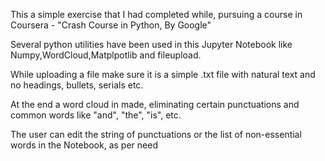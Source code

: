 This a simple exercise that I had completed while, pursuing a course in Coursera - "Crash Course in Python, By Google"

Several python utilities have been used in this Jupyter Notebook like Numpy,WordCloud,Matplpotlib and fileupload.

While uploading a file make sure it is a simple .txt file with natural text and no headings, bullets, serials etc.

At the end a word cloud in made, eliminating certain punctuations and common words like "and", "the", "is", etc.

The user can edit the string of punctuations or the list of non-essential words in the Notebook, as per need
